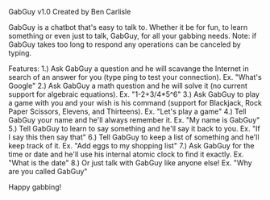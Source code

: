 GabGuy v1.0
Created by Ben Carlisle

GabGuy is a chatbot that's easy to talk to. Whether it be for fun, to learn something or even just to talk, GabGuy, for all your gabbing needs. Note: if GabGuy takes too long to respond any operations can be canceled by typing.

Features:
1.) Ask GabGuy a question and he will scavange the Internet in search of an answer for you (type ping to test your connection). Ex. "What's Google"
2.) Ask GabGuy a math question and he will solve it (no current support for algebraic equations). Ex. "1-2+3/4*5^6"
3.) Ask GabGuy to play a game with you and your wish is his command (support for Blackjack, Rock Paper Scissors, Elevens, and Thirteens). Ex. "Let's play a game"
4.) Tell GabGuy your name and he'll always remember it. Ex. "My name is GabGuy"
5.) Tell GabGuy to learn to say something and he'll say it back to you. Ex. "If I say this then say that"
6.) Tell GabGuy to keep a list of something and he'll keep track of it. Ex. "Add eggs to my shopping list"
7.) Ask GabGuy for the time or date and he'll use his internal atomic clock to find it exactly. Ex. "What is the date"
8.) Or just talk with GabGuy like anyone else!  Ex. "Why are you called GabGuy"

Happy gabbing!
